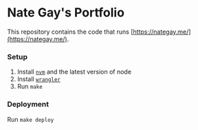 # Nate Gay's Portfolio
This repository contains the code that runs [https://nategay.me/](https://nategay.me/).

### Setup

1. Install [`nvm`](https://github.com/nvm-sh/nvm) and the latest version of node
1. Install [`wrangler`](https://github.com/cloudflare/wrangler)
1. Run `make`

### Deployment
Run `make deploy`
